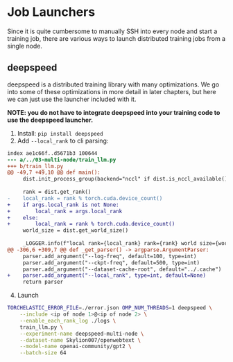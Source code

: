 # Job Launchers

Since it is quite cumbersome to manually SSH into every node and start a training job, there are various ways to launch distributed training jobs from a single node.

## deepspeed

deepspeed is a distributed training library with many optimizations. We go into some of these optimizations in more detail in later chapters, but here we can just use the launcher included with it.

**NOTE: you do not have to integrate deepspeed into your training code to use the deepspeed launcher.**

1. Install: `pip install deepspeed`
2. Add `--local_rank` to cli parsing:

```diff --git a/../03-multi-node/train_llm.py b/train_llm.py
index ae1c66f..d5671b3 100644
--- a/../03-multi-node/train_llm.py
+++ b/train_llm.py
@@ -49,7 +49,10 @@ def main():
     dist.init_process_group(backend="nccl" if dist.is_nccl_available() else "mpi")
 
     rank = dist.get_rank()
-    local_rank = rank % torch.cuda.device_count()
+    if args.local_rank is not None:
+        local_rank = args.local_rank
+    else:
+        local_rank = rank % torch.cuda.device_count()
     world_size = dist.get_world_size()
 
     _LOGGER.info(f"local rank={local_rank} rank={rank} world size={world_size}")
@@ -306,6 +309,7 @@ def _get_parser() -> argparse.ArgumentParser:
     parser.add_argument("--log-freq", default=100, type=int)
     parser.add_argument("--ckpt-freq", default=500, type=int)
     parser.add_argument("--dataset-cache-root", default="../.cache")
+    parser.add_argument("--local_rank", type=int, default=None)
     return parser
```

4. Launch

```bash
TORCHELASTIC_ERROR_FILE=./error.json OMP_NUM_THREADS=1 deepspeed \
    --include <ip of node 1>@<ip of node 2> \
    --enable_each_rank_log ./logs \
    train_llm.py \
    --experiment-name deepspeed-multi-node \
    --dataset-name Skylion007/openwebtext \
    --model-name openai-community/gpt2 \
    --batch-size 64
```
